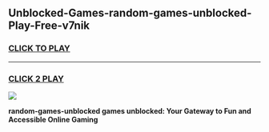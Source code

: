 
## Unblocked-Games-random-games-unblocked-Play-Free-v7nik
<h3>
<a href="https://premium76.site?title=random-games-unblocked&ref=18A1">CLICK TO PLAY</a></h3>
<hr>

<h3>
<a href="https://premium76.site?title=random-games-unblocked&ref=18A1">CLICK 2 PLAY</a>
  
</h3>

<a href="https://premium76.site?title=random-games-unblocked&ref=18A1"><img src="https://clearcache.store/games.png"></a>


**random-games-unblocked games unblocked: Your Gateway to Fun and Accessible Online Gaming**
